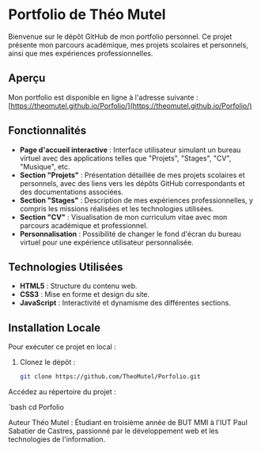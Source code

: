 # Portfolio de Théo Mutel

Bienvenue sur le dépôt GitHub de mon portfolio personnel. Ce projet présente mon parcours académique, mes projets scolaires et personnels, ainsi que mes expériences professionnelles.

## Aperçu

Mon portfolio est disponible en ligne à l'adresse suivante : [https://theomutel.github.io/Porfolio/](https://theomutel.github.io/Porfolio/)

## Fonctionnalités

- **Page d'accueil interactive** : Interface utilisateur simulant un bureau virtuel avec des applications telles que "Projets", "Stages", "CV", "Musique", etc.
- **Section "Projets"** : Présentation détaillée de mes projets scolaires et personnels, avec des liens vers les dépôts GitHub correspondants et des documentations associées.
- **Section "Stages"** : Description de mes expériences professionnelles, y compris les missions réalisées et les technologies utilisées.
- **Section "CV"** : Visualisation de mon curriculum vitae avec mon parcours académique et professionnel.
- **Personnalisation** : Possibilité de changer le fond d'écran du bureau virtuel pour une expérience utilisateur personnalisée.

## Technologies Utilisées

- **HTML5** : Structure du contenu web.
- **CSS3** : Mise en forme et design du site.
- **JavaScript** : Interactivité et dynamisme des différentes sections.

## Installation Locale

Pour exécuter ce projet en local :

1. Clonez le dépôt :

   ```bash
   git clone https://github.com/TheoMutel/Porfolio.git
   
Accédez au répertoire du projet :

`bash
cd Porfolio



Auteur
Théo Mutel : Étudiant en troisième année de BUT MMI à l'IUT Paul Sabatier de Castres, passionné par le développement web et les technologies de l'information.
